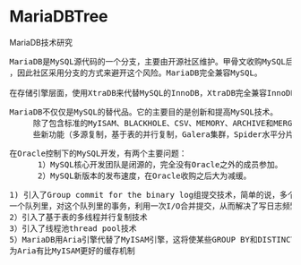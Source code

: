 # MariaDBTree
MariaDB技术研究


<pre>
MariaDB是MySQL源代码的一个分支，主要由开源社区维护。甲骨文收购MySQL后，有将MySQL闭源的风险
，因此社区采用分支的方式来避开这个风险。MariaDB完全兼容MySQL。

在存储引擎层面，使用XtraDB来代替MySQL的InnoDB，XtraDB完全兼容InnoDB.
</pre>

<pre>
MariaDB不仅仅是MySQL的替代品。它的主要目的是创新和提高MySQL技术。
     除了包含标准的MyISAM、BLACKHOLE、CSV、MEMORY、ARCHIVE和MERGE等存储引擎外，引入了一
     些新功能（多源复制，基于表的并行复制，Galera集群，Spider水平分片存储引擎，TokuDB存储引擎）
</pre>

<pre>
在Oracle控制下的MySQL开发，有两个主要问题：
      1）MySQL核心开发团队是闭源的，完全没有Oracle之外的成员参加。
      2）MySQL新版本的发布速度，在Oracle收购之后大为减缓。
</pre>

<pre>
1) 引入了Group commit for the binary log组提交技术，简单的说，多个并发提交的事务加入
一个队列里，对这个队列里的事务，利用一次I/O合并提交，从而解决了写日志频繁刷磁盘的问题。
2）引入了基于表的多线程并行复制技术
3）引入了线程池thread pool技术
5）MariaDB用Aria引擎代替了MyISAM引擎，这将使某些GROUP BY和DISTINCT请求速度更快，因
为Aria有比MyISAM更好的缓存机制
</pre>